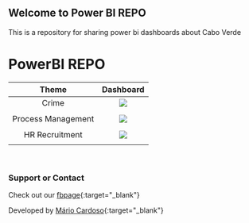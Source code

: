 <link href="./assets/css/style.scss" rel="stylesheet">

<link rel="apple-touch-icon" sizes="180x180" href="./assets/media/favicon/apple-touch-icon.png">
<link rel="icon" type="image/png" sizes="32x32" href="./assets/media/favicon/favicon-32x32.png">
<link rel="icon" type="image/png" sizes="16x16" href="./assets/media/favicon/favicon-16x16.png">
<link rel="manifest" href="./assets/media/favicon/site.webmanifest">


## Welcome to Power BI REPO

This is a repository for sharing power bi dashboards about Cabo Verde

# PowerBI REPO

| Theme |             Dashboard                                                         |
| :----: 	| :----:                                                                        |
| Crime | <abu> </a><img id="powerbix" src="./assets/media/crimeCV.gif">                          | 
|       |                                                                               |  
| Process Management | <img id="powerbix" src="./assets/media/GestaoProcessosDash.gif"> |  
|       |                                                                               |
| HR Recruitment |  <img id="powerbix" src="./assets/media/pepapDASHBOAD_opt.gif">      |  
|       |                                                                               |
<br>


### Support or Contact

Check out our [fbpage](https://www.facebook.com/powerbiCaboVerde/){:target="_blank"}

Developed by [Mário Cardoso](https://marovski.github.io/){:target="_blank"}
